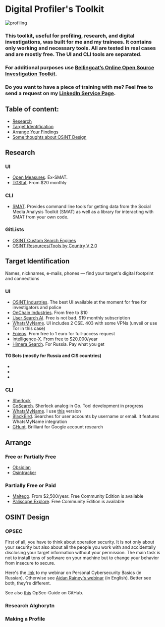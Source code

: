 # Digital Profiler's Toolkit
![profiling](https://github.com/user-attachments/assets/e653f605-121a-4825-b5c8-37b3251f1226)

### This toolkit, useful for profiling, research, and digital investigations, was built for me and my trainees. It contains only working and necessary tools. All are tested in real cases and are mostly free. The UI and CLI tools are separated.
### For additional purposes use [Bellingcat’s Online Open Source Investigation Toolkit](https://bellingcat.gitbook.io/toolkit).
### Do you want to have a piece of training with me? Feel free to send a request on my [LinkedIn Service Page](https://www.linkedin.com/services/page/62913232ba4bb59a24/).

## Table of content:
 - [Research](#research)
 - [Target Identification](#target-identification)
 - [Arrange Your Findings](#arrange)
 - [Some thoughts about OSINT Design](#osint-design)

## Research
### UI
- [Open Measures](https://public.openmeasures.io/timeline?searchTerm=qanon&startDate=2023-12-11&endDate=2024-06-10&websites=gab&numberOf=10&interval=day&changepoint=false&esquery=content&hostRegex=true). Ex-SMAT. 
- [TGStat](https://tgstat.com/). From $20 monthly
### CLI
- [SMAT](https://gitlab.com/openmeasures/smat-cli). Provides command line tools for getting data from the Social Media Analysis Toolkit (SMAT) as well as a library for interacting with SMAT from your own code.
### GitLists
- [OSINT Custom Search Engines](https://github.com/paulpogoda/OSINT-CSE)
- [OSINT Resources/Tools by Country V 2.0](https://github.com/paulpogoda/OSINT-for-countries-V2.0)

## Target Identification
Names, nicknames, e-mails, phones — find your target's digital footprint and connections
### UI
- [OSINT Industries](). The best UI available at the moment for free for investigators and police
- [OnChain Industries](https://www.onchain.industries). From free to $10
- [User Search AI](https://usersearch.ai). Free is not bad. $19 monthly subscription
- [WhatsMyName](https://whatsmyname.app). UI includes 2 CSE. 403 with some VPNs (unveil or use Tor in this case)
- [Epieos](https://epieos.com). From free to 1 euro for full-access request
- [Intelligence-X](https://intelx.io/tools). From free to $20,000/year
- [Himera Search](). For Russia. Pay what you get
  
#### TG Bots (mostly for Russia and CIS countries)
- []()
- []()
- []()

### CLI
- [Sherlock](https://github.com/sherlock-project/sherlock)
- [GoSearch](https://github.com/paulpogoda/gosearch). Sherlock analog in Go. Tool development in progress
- [WhatsMyName](https://github.com/WebBreacher/WhatsMyName). I use [this](https://github.com/C3n7ral051nt4g3ncy/WhatsMyName-Python) version
- [BlackBird](https://github.com/p1ngul1n0/blackbird). Searches for user accounts by username or email. It features WhatsMyName integration
- [GHunt](https://github.com/mxrch/GHunt). Brilliant for Google account research

## Arrange
### Free or Partially Free
- [Obsidian](https://obsidian.md)
- [Osintracker](https://www.osintracker.com)
### Partially Free or Paid
- [Maltego](). From $2,500/year. Free Community Edition is available
- [Paliscope Explore](https://www.paliscope.com/explore/). Free Community Edition is available

## OSINT Design
### OPSEC
First of all, you have to think about operation security. It is not only about your security but also about all the people you work with and accidentally disclosing your target information without your permission. The main task is not to install tons of software on your machine but to change your behavior from insecure to secure. 

Here's the [link](https://provereno.media/blog/library/pavel-bannikov-osnovy-personalnoj-kiberbezopasnosti/) to my webinar on Personal Cybersecurity Basics (in Russian). Otherwise see [Aidan Rainey's webinar](https://drive.google.com/file/d/1gIU7w_qmU1TdYD-41l4gcBjZlVCNTEVv/view) (in English). Better see both, they're different. 

See also [this](https://github.com/Scrut1ny/OpSec-Guide) OpSec-Guide on GitHub. 
### Research Alghorytn
### Making a Profile
